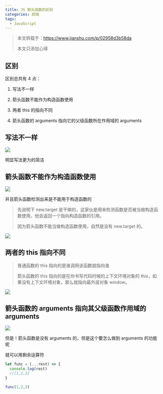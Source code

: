 ```yaml
---
title: JS 箭头函数的区别
categories: 前端
tags:
  - JavaScript
---
```

> 本文转载于：https://www.jianshu.com/p/02958d3b58da
>
> 本文只添加心得

## 区别

区别总共有 4 点：

1. 写法不一样

3. 箭头函数不能作为构造函数使用

4. 两者 this 的指向不同

5. 箭头函数的 arguments 指向它的父级函数所在作用域的 arguments

   

## 写法不一样

![](https://txy-tc-ly-1256104767.cos.ap-guangzhou.myqcloud.com/16021827-39c9fca447ea83b3.png)

明显写法更为的简洁

## 箭头函数不能作为构造函数使用

![](https://txy-tc-ly-1256104767.cos.ap-guangzhou.myqcloud.com/16021827-f861d69b3ebe9233.png)

并且箭头函数检测出来是不能用于构造函数的

> 先说明下 new.target 是干嘛的，这家伙是用来检测函数是否被当做构造函数使用，他会返回一个指向构造函数的引用。
>
> 因为箭头函数不能当做构造函数使用，自然是没有 new.target 的。

![](https://txy-tc-ly-1256104767.cos.ap-guangzhou.myqcloud.com/16021827-c5b6b745bb9eec63.png)

## 两者的 this 指向不同

> 普通函数的 this 指向的是谁调用该函数就指向谁
>
> 箭头函数的 this 指向的是在你书写代码时候的上下文环境对象的 this，如果没有上下文环境对象，那么就指向最外层对象 window。

![](https://txy-tc-ly-1256104767.cos.ap-guangzhou.myqcloud.com/16021827-bbd21fc63a929fe7.png)

## 箭头函数的 arguments 指向其父级函数作用域的 arguments

![](https://txy-tc-ly-1256104767.cos.ap-guangzhou.myqcloud.com/16021827-808506906716ac37.jpg)

但是！箭头函数是没有 arguments 的，但是这个要怎么做到 arguments 的功能呢

就可以用剩余运算符

```js
let func = (...rest) => {
  console.log(rest)
  //[1,2,3]
}

func(1,2,3)
```

